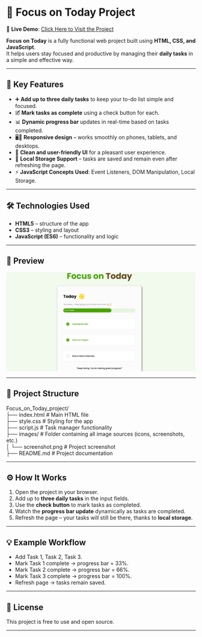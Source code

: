# 🌟 Focus on Today Project  

🔗 **Live Demo**: [Click Here to Visit the Project](https://focusontoday-project.vercel.app/)

**Focus on Today** is a fully functional web project built using **HTML, CSS, and JavaScript**.  
It helps users stay focused and productive by managing their **daily tasks** in a simple and effective way.  

---

## 📌 Key Features  

- ➕ **Add up to three daily tasks** to keep your to-do list simple and focused.  
- 🗹 **Mark tasks as complete** using a check button for each.  
- 📊 **Dynamic progress bar** updates in real-time based on tasks completed.  
- 🖥️📱 **Responsive design** – works smoothly on phones, tablets, and desktops.  
- 🎨 **Clean and user-friendly UI** for a pleasant user experience.  
- 💾 **Local Storage Support** – tasks are saved and remain even after refreshing the page.  
- ⚡ **JavaScript Concepts Used**: Event Listeners, DOM Manipulation, Local Storage.  

---

## 🛠️ Technologies Used  

- **HTML5** – structure of the app  
- **CSS3** – styling and layout  
- **JavaScript (ES6)** – functionality and logic  

---

## 📸 Preview  

[![Focus on Today Screenshot](images/screenshot.png)](https://focusontoday-project.vercel.app/)  

---

## 📂 Project Structure  


Focus_on_Today_project/ <br/>
├── index.html # Main HTML file <br/>
├── style.css # Styling for the app <br/>
├── script.js # Task manager functionality <br/>
├── images/ # Folder containing all image sources (icons, screenshots, etc.) <br/>
│ └── screenshot.png # Project screenshot <br/>
├── README.md # Project documentation <br/>

---

## ⚙️ How It Works  

1. Open the project in your browser.  
2. Add up to **three daily tasks** in the input fields.  
3. Use the **check button** to mark tasks as completed.  
4. Watch the **progress bar update** dynamically as tasks are completed.  
5. Refresh the page – your tasks will still be there, thanks to **local storage**.  

---

## 💡 Example Workflow  

- Add Task 1, Task 2, Task 3.  
- Mark Task 1 complete → progress bar = 33%.  
- Mark Task 2 complete → progress bar = 66%.  
- Mark Task 3 complete → progress bar = 100%.  
- Refresh page → tasks remain saved.  

---

## 📜 License  

This project is free to use and open source.  

---
